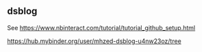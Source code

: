 dsblog
--------

See https://www.nbinteract.com/tutorial/tutorial_github_setup.html

https://hub.mybinder.org/user/mhzed-dsblog-u4nw23oz/tree